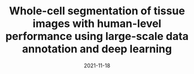 ---
title: "Whole-cell segmentation of tissue images with human-level performance using large-scale data annotation and deep learning"
collection: publications
permalink: /publication/2021-mesmer
date: 2021-11-18
venue: Nature Biotechnology
paperurl: 'https://doi.org/10.1038/s41587-021-01094-0'
authors:
    - Noah F. Greenwald
    - Geneva Miller
    - Erick Moen
    - Alex Kong
    - Adam Kagel
    - Christine Camacho Fullaway
    - Brianna J. McIntosh
    - Ke Leow
    - Morgan Schwartz
    - Thomas Dougherty
    - Cole Pavelchek
    - Sunny Cui
    - Isabella Camplisson
    - Omer Bar-Tal
    - Jaiveer Singh
    - Mara Fong
    - Gautam Chaudhry
    - Zion Abraham
    - Jackson Moseley
    - Shiri Warshawsky
    - Erin Soon
    - Shirley Greenbaum
    - Tyler Risom
    - Travis Hollmann
    - Leeat Keren
    - Will Graf
    - Michael Angelo
    - David Van Valen
---